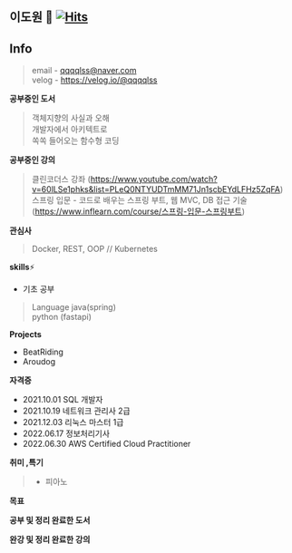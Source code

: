 **이도원** 👋  [![Hits](https://hits.seeyoufarm.com/api/count/incr/badge.svg?url=https%3A%2F%2Fgithub.com%2Fqqqqlss&count_bg=%2379C83D&title_bg=%23555555&icon=&icon_color=%23E7E7E7&title=today+%2F+total&edge_flat=false)](https://hits.seeyoufarm.com)
---

**Info**
---
> email - qqqqlss@naver.com <br>
  velog - https://velog.io/@qqqqlss

**공부중인 도서**
> 객체지향의 사실과 오해  <br>
  개발자에서 아키텍트로 <br>
  쏙쏙 들어오는 함수형 코딩 <br>

**공부중인 강의**
> 클린코더스 강좌 (https://www.youtube.com/watch?v=60lLSe1phks&list=PLeQ0NTYUDTmMM71Jn1scbEYdLFHz5ZqFA)  <br>
  스프링 입문 - 코드로 배우는 스프링 부트, 웹 MVC, DB 접근 기술 (https://www.inflearn.com/course/스프링-입문-스프링부트) <br>

**관심사**  
> Docker, REST, OOP // Kubernetes

**skills**⚡
* 기초 공부
> Language
  java(spring) <br> python (fastapi)<br> 

**Projects**
- BeatRiding
- Aroudog

**자격증**
- 2021.10.01 SQL 개발자
- 2021.10.19 네트워크 관리사 2급
- 2021.12.03 리눅스 마스터 1급
- 2022.06.17 정보처리기사
- 2022.06.30 AWS Certified Cloud Practitioner

**취미 ,특기**
> * 피아노

**목표**

**공부 및 정리 완료한 도서**

**완강 및 정리 완료한 강의**
